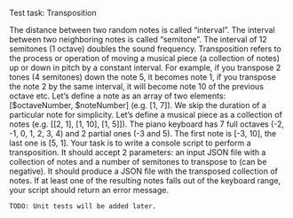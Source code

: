 Test task: Transposition

The distance between two random notes is called “interval”. The interval between two neighboring notes is called
“semitone”.
The interval of 12 semitones (1 octave) doubles the sound frequency. Transposition refers to the process or operation of
moving a musical piece (a collection of notes) up or down in pitch by a constant interval. For example, if you transpose
2 tones (4 semitones) down the note 5, it becomes note 1, if you transpose the note 2 by the same interval, it will
become note 10 of the previous octave etc.
Let’s define a note as an array of two elements: [$octaveNumber, $noteNumber] (e.g. [1, 7]). We skip the duration of a
particular note for simplicity.
Let’s define a musical piece as a collection of notes (e.g. [[2, 1], [1, 10], [1, 5]]).
The piano keyboard has 7 full octaves (-2, -1, 0, 1, 2, 3, 4) and 2 partial ones (-3 and 5). The first note is [-3, 10],
the last one is [5, 1].
Your task is to write a console script to perform a transposition. It should accept 2 parameters: an input JSON file
with a collection of notes and a number of semitones to transpose to (can be negative). It should produce a JSON file
with the transposed collection of notes. If at least one of the resulting notes falls out of the keyboard range, your
script should return an error message.

```
TODO: Unit tests will be added later.
```
